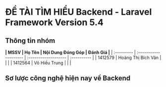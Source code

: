 # ĐỀ TÀI TÌM HIỂU Backend - Laravel Framework Version 5.4

## Thông tin nhóm

**|   MSSV  |        Họ Tên      | Nội Dung Đóng Góp | Đánh Giá |**
| :--------- | :-------------------- | :------------------- | :---------- |
| 1412579 | Hoàng Thị Bích Vân |                   |          |
| 1412564 | Võ Hiếu Trung      |                   |          |

## Sơ lược công nghệ hiện nay về Backend
